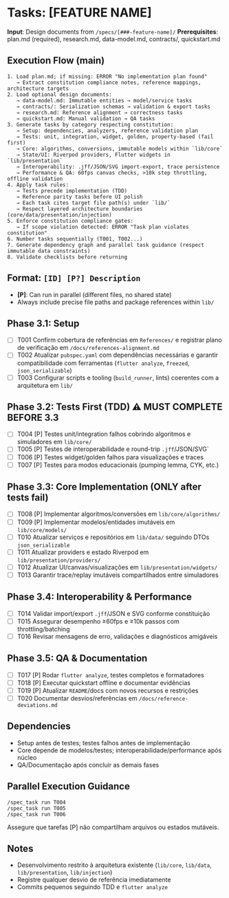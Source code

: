 # Tasks: [FEATURE NAME]

**Input**: Design documents from `/specs/[###-feature-name]/`
**Prerequisites**: plan.md (required), research.md, data-model.md, contracts/, quickstart.md

## Execution Flow (main)
```
1. Load plan.md; if missing: ERROR "No implementation plan found"
   → Extract constitution compliance notes, reference mappings, architecture targets
2. Load optional design documents:
   → data-model.md: Immutable entities → model/service tasks
   → contracts/: Serialization schemas → validation & export tasks
   → research.md: Reference alignment → correctness tasks
   → quickstart.md: Manual validation → QA tasks
3. Generate tasks by category respecting constitution:
   → Setup: dependencies, analyzers, reference validation plan
   → Tests: unit, integration, widget, golden, property-based (fail first)
   → Core: algorithms, conversions, immutable models within `lib/core`
   → State/UI: Riverpod providers, Flutter widgets in `lib/presentation`
   → Interoperability: .jff/JSON/SVG import-export, trace persistence
   → Performance & QA: 60fps canvas checks, >10k step throttling, offline validation
4. Apply task rules:
   → Tests precede implementation (TDD)
   → Reference parity tasks before UI polish
   → Each task cites target file path(s) under `lib/`
   → Respect layered architecture boundaries (core/data/presentation/injection)
5. Enforce constitution compliance gates:
   → If scope violation detected: ERROR "Task plan violates constitution"
6. Number tasks sequentially (T001, T002...)
7. Generate dependency graph and parallel task guidance (respect immutable data constraints)
8. Validate checklists before returning
```

## Format: `[ID] [P?] Description`
- **[P]**: Can run in parallel (different files, no shared state)
- Always include precise file paths and package references within `lib/`

## Phase 3.1: Setup
- [ ] T001 Confirm cobertura de referências em `References/` e registrar plano de verificação em `/docs/references-alignment.md`
- [ ] T002 Atualizar `pubspec.yaml` com dependências necessárias e garantir compatibilidade com ferramentas (`flutter analyze`, `freezed`, `json_serializable`)
- [ ] T003 Configurar scripts e tooling (`build_runner`, lints) coerentes com a arquitetura em `lib/`

## Phase 3.2: Tests First (TDD) ⚠️ MUST COMPLETE BEFORE 3.3
- [ ] T004 [P] Testes unit/integration falhos cobrindo algoritmos e simuladores em `lib/core/`
- [ ] T005 [P] Testes de interoperabilidade e round-trip `.jff`/JSON/SVG`
- [ ] T006 [P] Testes widget/golden falhos para visualizações e traces
- [ ] T007 [P] Testes para modos educacionais (pumping lemma, CYK, etc.)

## Phase 3.3: Core Implementation (ONLY after tests fail)
- [ ] T008 [P] Implementar algoritmos/conversões em `lib/core/algorithms/`
- [ ] T009 [P] Implementar modelos/entidades imutáveis em `lib/core/models/`
- [ ] T010 Atualizar serviços e repositórios em `lib/data/` seguindo DTOs `json_serializable`
- [ ] T011 Atualizar providers e estado Riverpod em `lib/presentation/providers/`
- [ ] T012 Atualizar UI/canvas/visualizações em `lib/presentation/widgets/`
- [ ] T013 Garantir trace/replay imutáveis compartilhados entre simuladores

## Phase 3.4: Interoperability & Performance
- [ ] T014 Validar import/export `.jff`/JSON e SVG conforme constituição
- [ ] T015 Assegurar desempenho ≥60fps e ≥10k passos com throttling/batching
- [ ] T016 Revisar mensagens de erro, validações e diagnósticos amigáveis

## Phase 3.5: QA & Documentation
- [ ] T017 [P] Rodar `flutter analyze`, testes completos e formatadores
- [ ] T018 [P] Executar quickstart offline e documentar evidências
- [ ] T019 [P] Atualizar `README`/docs com novos recursos e restrições
- [ ] T020 Documentar desvios/referências em `/docs/reference-deviations.md`

## Dependencies
- Setup antes de testes; testes falhos antes de implementação
- Core depende de modelos/testes; interoperabilidade/performance após núcleo
- QA/Documentação após concluir as demais fases

## Parallel Execution Guidance
```
/spec_task run T004
/spec_task run T005
/spec_task run T006
```
Assegure que tarefas [P] não compartilham arquivos ou estados mutáveis.

## Notes
- Desenvolvimento restrito à arquitetura existente (`lib/core`, `lib/data`, `lib/presentation`, `lib/injection`)
- Registre qualquer desvio de referência imediatamente
- Commits pequenos seguindo TDD e `flutter analyze`